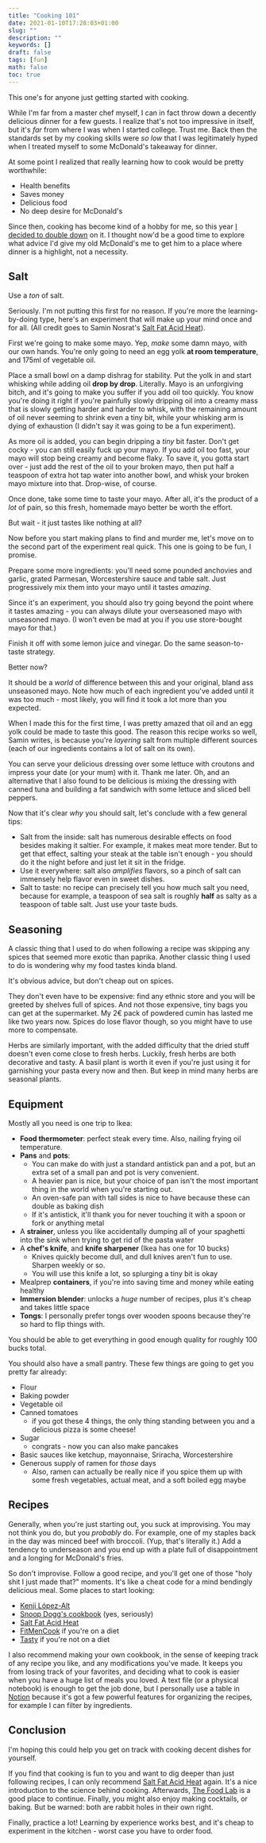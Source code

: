 ```yaml
---
title: "Cooking 101"
date: 2021-01-10T17:28:03+01:00
slug: ""
description: ""
keywords: []
draft: false
tags: [fun]
math: false
toc: true
---
```


This one's for anyone just getting started with cooking. 

While I'm far from a master chef myself, I can in fact throw down a decently delicious dinner for a few guests. I realize that's not too impressive in itself, but it's *far* from where I was when I started college. Trust me. Back then the standards set by my cooking skills were *so low* that I was legitimately hyped when I treated myself to some McDonald's takeaway for dinner. 

At some point I realized that really learning how to cook would be pretty worthwhile:

* Health benefits
* Saves money
* Delicious food
* No deep desire for McDonald's

Since then, cooking has become kind of a hobby for me, so this year [I decided to double down](../newyear21/) on it. I thought now'd be a good time to explore what advice I'd give my old McDonald's me to get him to a place where dinner is a highlight, not a necessity.


## Salt

Use a *ton* of salt.

Seriously. I'm not putting this first for no reason. If you're more the learning-by-doing type, here's an experiment that will make up your mind once and for all. (All credit goes to Samin Nosrat's [Salt Fat Acid Heat](https://www.saltfatacidheat.com/)).

First we're going to make some mayo. Yep, *make* some damn mayo, with our own hands. You're only going to need an egg yolk **at room temperature**, and 175ml of vegetable oil.

Place a small bowl on a damp dishrag for stability. Put the yolk in and start whisking while adding oil **drop by drop**. Literally. Mayo is an unforgiving bitch, and it's going to make you suffer if you add oil too quickly. You know you're doing it right if you're painfully slowly dripping oil into a creamy mass that is  slowly getting harder and harder to whisk, with the remaining amount of oil never seeming to shrink even a tiny bit, while your whisking arm is dying of exhaustion (I didn't say it was going to be a fun experiment).

As more oil is added, you can begin dripping a *tiny* bit faster. Don't get cocky - you can still easily fuck up your mayo. If you add oil too fast, your mayo will stop being creamy and become flaky. To save it, you gotta start over - just add the rest of the oil to your broken mayo, then put half a teaspoon of extra hot tap water into another bowl, and whisk your broken mayo mixture into that. Drop-wise, of course.

Once done, take some time to taste your mayo. After all, it's the product of a *lot* of pain, so this fresh, homemade mayo better be worth the effort. 

But wait - it just tastes like nothing at all?

Now before you start making plans to find and murder me, let's move on to the second part of the experiment real quick. This one is going to be fun, I promise.

Prepare some more ingredients: you'll need some pounded anchovies and garlic, grated Parmesan, Worcestershire sauce and table salt. Just progressively mix them into your mayo until it tastes *amazing*. 

Since it's an experiment, you should also try going beyond the point where it tastes amazing - you can always dilute your overseasoned mayo with unseasoned mayo. (I won't even be mad at you if you use store-bought mayo for that.) 

Finish it off with some lemon juice and vinegar. Do the same season-to-taste strategy. 

Better now?

It should be a *world* of difference between this and your original, bland ass unseasoned mayo. Note how much of each ingredient you've added until it was too much - most likely, you will find it took a lot more than you expected.

When I made this for the first time, I was pretty amazed that oil and an egg yolk could be made to taste this good. The reason this recipe works so well, Samin writes, is because you're *layering* salt from multiple different sources (each of our ingredients contains a lot of salt on its own).

You can serve your delicious dressing over some lettuce with croutons and impress your date (or your mum) with it. Thank me later. Oh, and an alternative that I also found to be delicious is mixing the dressing with canned tuna and building a fat sandwich with some lettuce and sliced bell peppers.

Now that it's clear *why* you should salt, let's conclude with a few general tips:

* Salt from the inside: salt has numerous desirable effects on food besides making it saltier. For example, it makes meat more tender. But to get that effect, salting your steak at the table isn't enough - you should do it the night before and just let it sit in the fridge.
* Use it everywhere: salt also *amplifies* flavors, so a pinch of salt can immensely help flavor even in sweet dishes.
* Salt to taste: no recipe can precisely tell you how much salt you need, because for example, a teaspoon of sea salt is roughly **half** as salty as a teaspoon of table salt. Just use your taste buds. 


## Seasoning 

A classic thing that I used to do when following a recipe was skipping any spices that seemed more exotic than paprika. Another classic thing I used to do is wondering why my food tastes kinda bland.

It's obvious advice, but don't cheap out on spices.

They don't even have to be expensive: find any ethnic store and you will be greeted by shelves full of spices. And not those expensive, tiny bags you can get at the supermarket. My 2€ pack of powdered cumin has lasted me like two years now. Spices do lose flavor though, so you might have to use more to compensate.

Herbs are similarly important, with the added difficulty that the dried stuff doesn't even come close to fresh herbs. Luckily, fresh herbs are both decorative and tasty. A basil plant is worth it even if you're just using it for garnishing your pasta every now and then. But keep in mind many herbs are seasonal plants. 

## Equipment

Mostly all you need is one trip to Ikea:

* **Food thermometer**: perfect steak every time. Also, nailing frying oil temperature.
* **Pans** and **pots**: 
  * You can make do with just a standard antistick pan and a pot, but an extra set of a small pan and pot is very convenient.
  * A heavier pan is nice, but your choice of pan isn't the most important thing in the world when you're starting out. 
  * An oven-safe pan with tall sides is nice to have because these can double as baking dish
  * If it's antistick, it'll thank you for never touching it with a spoon or fork or anything metal
* A **strainer**, unless you like accidentally dumping all of your spaghetti into the sink when trying to get rid of the pasta water
* A **chef's knife**, and **knife sharpener** (Ikea has one for 10 bucks)
  * Knives quickly become dull, and dull knives aren't fun to use. Sharpen weekly or so.
  * You will use this knife a lot, so splurging a tiny bit is okay
* Mealprep **containers**, if you're into saving time and money while eating healthy
* **Immersion blender**: unlocks a *huge* number of recipes, plus it's cheap and takes little space
* **Tongs**: I personally prefer tongs over wooden spoons because they're so hard to flip things with.

You should be able to get everything in good enough quality for roughly 100 bucks total.

You should also have a small pantry. These few things are going to get you pretty far already:

* Flour
* Baking powder
* Vegetable oil
* Canned tomatoes
  * if you got these 4 things, the only thing standing between you and a delicious pizza is some cheese!
* Sugar
  * congrats - now you can also make pancakes
* Basic sauces like ketchup, mayonnaise, Sriracha, Worcestershire
* Generous supply of ramen for *those* days
  * Also, ramen can actually be really nice if you spice them up with some fresh vegetables, actual meat, and a soft boiled egg maybe



## Recipes

Generally, when you're just starting out, you suck at improvising. You may not think you do, but you *probably* do. For example, one of my staples back in the day was minced beef with broccoli. (Yup, that's literally it.) Add a tendency to underseason and you end up with a plate full of disappointment and a longing for McDonald's fries.

So don't improvise. Follow a good recipe, and you'll get one of those "holy shit I just made that?" moments. It's like a cheat code for a mind bendingly delicious meal. Some places to start looking:

* [Kenji López-Alt](https://www.youtube.com/c/JKenjiLopezAlt/featured)
* [Snoop Dogg's cookbook](https://www.amazon.com/Crook-Cook-Platinum-Recipes-Kitchen/dp/1452179611) (yes, seriously)
* [Salt Fat Acid Heat](https://www.saltfatacidheat.com/)
* [FitMenCook](https://fitmencook.com/) if you're on a diet
* [Tasty](https://tasty.co/) if you're not on a diet

I also recommend making your own cookbook, in the sense of keeping track of any recipe you like, and any modifications you've made. It keeps you from losing track of your favorites, and deciding what to cook is easier when you have a huge list of meals you loved. A text file (or a physical notebook) is enough to get the job done, but I personally use a table in [Notion](https://www.notion.so/) because it's got a few powerful features for organizing the recipes, for example I can filter by ingredients.


## Conclusion

I'm hoping this could help you get on track with cooking decent dishes for yourself.

If you find that cooking is fun to you and want to dig deeper than just following recipes, I can only recommend [Salt Fat Acid Heat](https://www.saltfatacidheat.com/) again. It's a nice introduction to the science behind cooking. Afterwards, [The Food Lab](https://www.amazon.com/Food-Lab-Cooking-Through-Science/dp/0393081087) is a good place to continue. Finally, you might also enjoy making cocktails, or baking. But be warned: both are rabbit holes in their own right.

Finally, practice a lot! Learning by experience works best, and it's cheap to experiment in the kitchen - worst case you have to order food.

